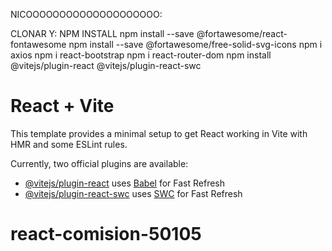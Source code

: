 NICOOOOOOOOOOOOOOOOOOOO:  

CLONAR Y:
NPM INSTALL 
npm install --save @fortawesome/react-fontawesome
npm install --save @fortawesome/free-solid-svg-icons
npm i axios
npm i react-bootstrap
npm i react-router-dom
npm install @vitejs/plugin-react @vitejs/plugin-react-swc



# React + Vite

This template provides a minimal setup to get React working in Vite with HMR and some ESLint rules.

Currently, two official plugins are available:

- [@vitejs/plugin-react](https://github.com/vitejs/vite-plugin-react/blob/main/packages/plugin-react/README.md) uses [Babel](https://babeljs.io/) for Fast Refresh
- [@vitejs/plugin-react-swc](https://github.com/vitejs/vite-plugin-react-swc) uses [SWC](https://swc.rs/) for Fast Refresh
# react-comision-50105
